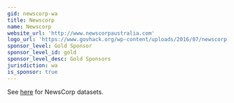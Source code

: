```yaml
---
gid: newscorp-wa
title: Newscorp
name: Newscorp
website_url: 'http://www.newscorpaustralia.com'
logo_url: 'https://www.govhack.org/wp-content/uploads/2016/07/newscorp.png'
sponsor_level: Gold Sponsor
sponsor_level_id: gold
sponsor_level_desc: Gold Sponsors
jurisdiction: wa
is_sponsor: true
---
```


See <a href="/sponsors/newscorp.html">here</a> for NewsCorp datasets.